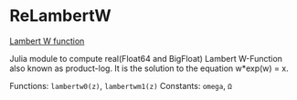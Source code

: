 # ReLambertW

[Lambert W function](https://en.wikipedia.org/wiki/Lambert_W_function)

Julia module to compute real(Float64 and BigFloat) Lambert W-Function also known as product-log.
It is the solution to the equation  w*exp(w) = x.

Functions: `lambertw0(z)`, `lambertwm1(z)`
Constants: `omega`, `Ω`


